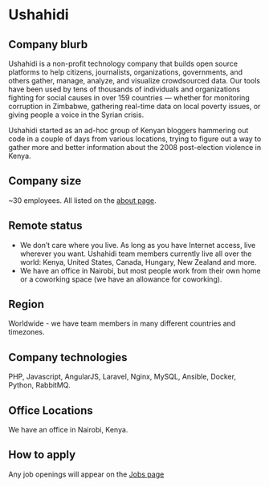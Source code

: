 # Ushahidi

## Company blurb

Ushahidi is a non-profit technology company that builds open source platforms to help citizens,
journalists, organizations, governments, and others gather, manage, analyze, and visualize
crowdsourced data. Our tools have been used by tens of thousands of individuals and
organizations fighting for social causes in over 159 countries — whether for monitoring
corruption in Zimbabwe, gathering real-time data on local poverty issues, or giving
people a voice in the Syrian crisis.

Ushahidi started as an ad-hoc group of Kenyan bloggers hammering out code in a couple
of days from various locations, trying to figure out a way to gather more and better
information about the 2008 post-election violence in Kenya.

## Company size

~30 employees. All listed on the [about page](https://www.ushahidi.com/about).

## Remote status

- We don’t care where you live. As long as you have Internet access, live wherever you want. Ushahidi team members currently live all over the world:  Kenya, United States, Canada, Hungary, New Zealand and more.
- We have an office in Nairobi, but most people work from their own home or a coworking space (we have an allowance for coworking).

## Region

Worldwide - we have team members in many different countries and timezones.

## Company technologies

PHP, Javascript, AngularJS, Laravel, Nginx, MySQL, Ansible, Docker, Python, RabbitMQ.

## Office Locations

We have an office in Nairobi, Kenya.

## How to apply

Any job openings will appear on the [Jobs page](ushahidi.com/jobs)
